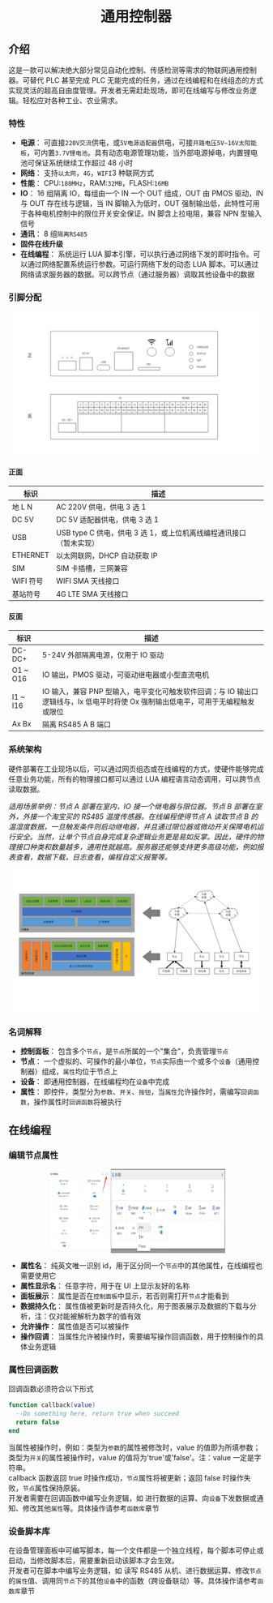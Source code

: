 <div align="center"> 
<h1>通用控制器</h1>
</div>

## 介绍

这是一款可以解决绝大部分常见自动化控制、传感检测等需求的物联网通用控制器。可替代 PLC 甚至完成 PLC 无能完成的任务，通过在线编程和在线组态的方式实现灵活的超高自由度管理。开发者无需赶赴现场，即可在线编写与修改业务逻辑。轻松应对各种工业、农业需求。

### 特性

-   **电源**： 可直接`220V交流`供电，或`5V电源适配器`供电，可接`开路电压5V~16V太阳能板`，可内置`3.7V锂电池`。具有动态电源管理功能，当外部电源掉电，内置锂电池可保证系统继续工作超过 48 小时
-   **网络**： 支持`以太网`，`4G`，`WIFI`3 种联网方式
-   **性能**： CPU:`180MHz`，RAM:`32MB`，FLASH:`16MB`
-   **IO**： 16 组隔离 IO，每组由一个 IN 一个 OUT 组成，OUT 由 PMOS 驱动，IN 与 OUT 存在线与逻辑，当 IN 脚输入为低时，OUT 强制输出低，此特性可用于各种电机控制中的限位开关安全保证。IN 脚含上拉电阻，兼容 NPN 型输入信号
-   **通讯**： 8 组`隔离RS485`
-   **固件在线升级**
-   **在线编程**： 系统运行 LUA 脚本引擎，可以执行通过网络下发的即时指令。可以通过网络配置系统运行参数。可运行网络下发的动态 LUA 脚本。可以通过网络请求服务器的数据。可以跨节点（通过服务器）调取其他设备中的数据

### 引脚分配

<div align="center"> 
<img alt="引脚分配"  src="./images/pin.png"> 
</div>

#### 正面

| 标识      | 描述                                                               |
| --------- | ------------------------------------------------------------------ |
| 地 L N    | AC 220V 供电，供电 3 选 1                                          |
| DC 5V     | DC 5V 适配器供电，供电 3 选 1                                      |
| USB       | USB type C 供电，供电 3 选 1，或上位机离线编程通讯接口（暂未实现） |
| ETHERNET  | 以太网联网，DHCP 自动获取 IP                                       |
| SIM       | SIM 卡插槽，三网兼容                                               |
| WIFI 符号 | WIFI SMA 天线接口                                                  |
| 基站符号  | 4G LTE SMA 天线接口                                                |

#### 反面

| 标识     | 描述                                                                                                                              |
| -------- | --------------------------------------------------------------------------------------------------------------------------------- |
| DC- DC+  | 5-24V 外部隔离电源，仅用于 IO 驱动                                                                                                |
| O1 ~ O16 | IO 输出，PMOS 驱动，可驱动继电器或小型直流电机                                                                                    |
| I1 ~ I16 | IO 输入，兼容 PNP 型输入，电平变化可触发软件回调；与 IO 输出口逻辑线与，Ix 低电平时将使 Ox 强制输出低电平，可用于无编程触发或限位 |
| Ax Bx    | 隔离 RS485 A B 端口                                                                                                               |

### 系统架构

硬件部署在工业现场以后，可以通过网页组态或在线编程的方式，使硬件能够完成任意业务功能，所有的物理接口都可以通过 LUA 编程语言动态调用，可以跨节点读取数据。

_适用场景举例：节点 A 部署在室内，IO 接一个继电器与限位器。节点 B 部署在室外，外接一个淘宝买的 RS485 温度传感器。在线编程使得节点 A 读取节点 B 的温湿度数据，一旦触发条件则启动继电器，并且通过限位器或微动开关保障电机运行安全。当然，让单个节点自身完成复杂逻辑业务更是易如反掌。因此，硬件的物理接口种类和数量越多，通用性就越高。服务器还能够支持更多高级功能，例如报表查看，数据下载，日志查看，编程自定义报警等。_

<div align="center"> 
<img alt="系统架构"  src="./images/architecture.png"> 
</div>

### 名词解释

-   **控制面板**： 包含多个`节点`，是`节点`所属的一个"集合"，负责管理`节点`
-   **节点**： 一个虚拟的、可操作的最小单位，`节点`实际由一个或多个`设备`（通用控制器）组成，`属性`均位于节点上
-   **设备**： 即通用控制器，在线编程均在`设备`中完成
-   **属性**： 即控件，类型分为`参数`、`开关`、`按钮`，当`属性`允许操作时，需编写`回调函数`，操作属性时`回调函数`将被执行

## 在线编程

### 编辑节点属性

<div style="display:flex;justify-content:center;vertical-align: middle;"> 
<img alt="系统架构" src="./images/node.png" style="width:25%;display:block;"> 
<img alt="系统架构" src="./images/node_modal.png" style="width:45%;display:block;"> 
</div>

-   **属性名**： 纯英文唯一识别 id，用于区分同一个`节点`中的其他属性，在线编程也需要使用它
-   **属性显示名**： 任意字符，用于在 UI 上显示友好的名称
-   **面板展示**： 属性是否在`控制面板`中显示，若否则需打开`节点`才能看到
-   **数据持久化**： 属性值被更新时是否持久化，用于图表展示及数据的下载与分析，注：仅对能被解析为数字的值有效
-   **允许操作**： 属性值是否可以被操作
-   **操作回调**： 当属性允许被操作时，需要编写操作回调函数，用于控制操作的具体业务逻辑

### 属性回调函数

回调函数必须符合以下形式

```lua
function callback(value)
  --Do something here, return true when succeed
  return false
end
```

当属性被操作时，例如：类型为`参数`的属性被修改时，value 的值即为所填参数；类型为`开关`的属性被操作时，value 的值将为'true'或'false'。注：value 一定是字符串。<br/> callback 函数返回 true 时操作成功，`节点`属性将被更新；返回 false 时操作失败，`节点`属性保持原装。<br/> 开发者需要在回调函数中编写业务逻辑，如 进行数据的运算、向`设备`下发数据或通知、修改其他`属性`等。具体操作请参考`函数库`章节

### 设备脚本库

在设备管理面板中可编写脚本，每一个文件都是一个独立线程，每个脚本可停止或启动，当修改脚本后，需要重新启动该脚本才会生效。 <br/> 开发者可在脚本中编写业务逻辑，如 读写 RS485 从机、进行数据运算、修改`节点`的`属性`值、调用同`节点`下的其他`设备`中的函数（跨设备联动）等。具体操作请参考`函数库`章节
